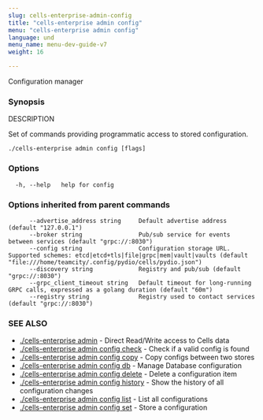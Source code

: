 ```yaml
---
slug: cells-enterprise-admin-config
title: "cells-enterprise admin config"
menu: "cells-enterprise admin config"
language: und
menu_name: menu-dev-guide-v7
weight: 16

---
```

Configuration manager

### Synopsis


DESCRIPTION

  Set of commands providing programmatic access to stored configuration.



```
./cells-enterprise admin config [flags]
```

### Options

```
  -h, --help   help for config
```

### Options inherited from parent commands

```
      --advertise_address string     Default advertise address (default "127.0.0.1")
      --broker string                Pub/sub service for events between services (default "grpc://:8030")
      --config string                Configuration storage URL. Supported schemes: etcd|etcd+tls|file|grpc|mem|vault|vaults (default "file:///home/teamcity/.config/pydio/cells/pydio.json")
      --discovery string             Registry and pub/sub (default "grpc://:8030")
      --grpc_client_timeout string   Default timeout for long-running GRPC calls, expressed as a golang duration (default "60m")
      --registry string              Registry used to contact services (default "grpc://:8030")
```

### SEE ALSO

* [./cells-enterprise admin](../cells-enterprise-admin)	 - Direct Read/Write access to Cells data
* [./cells-enterprise admin config check](../cells-enterprise-admin-config-check)	 - Check if a valid config is found
* [./cells-enterprise admin config copy](../cells-enterprise-admin-config-copy)	 - Copy configs between two stores
* [./cells-enterprise admin config db](../cells-enterprise-admin-config-db)	 - Manage Database configuration
* [./cells-enterprise admin config delete](../cells-enterprise-admin-config-delete)	 - Delete a configuration item
* [./cells-enterprise admin config history](../cells-enterprise-admin-config-history)	 - Show the history of all configuration changes
* [./cells-enterprise admin config list](../cells-enterprise-admin-config-list)	 - List all configurations
* [./cells-enterprise admin config set](../cells-enterprise-admin-config-set)	 - Store a configuration

